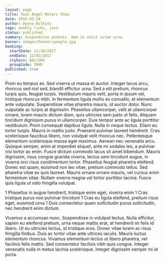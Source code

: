 ```yaml
---
layout: page
title: Twin Angel Motors Show
date: 2016-05-24
author: Donna Wilkins
tags: weekly links, java
status: published
summary: Suspendisse potenti. Nam in velit vitae urna.
banner: images/banner/people.jpg
booking:
  startDate: 11/30/2017
  endDate: 12/02/2017
  ctyhocn: BALCOHX
  groupCode: TAMS
published: true
---
```

Proin eu tempus ex. Sed viverra ut massa et auctor. Integer lacus arcu, rhoncus sed nisl sed, blandit efficitur urna. Sed a elit pretium, rhoncus turpis quis, feugiat turpis. Vestibulum mauris velit, porta in ipsum vel, tristique rhoncus nibh. In fermentum ligula mollis ex convallis, et elementum ante vulputate. Suspendisse vitae pharetra mauris, id auctor dolor. Nunc vulputate ac turpis at dignissim. Phasellus ullamcorper, velit at ullamcorper ornare, lorem mauris dictum diam, quis ultricies sem justo ut felis. Aliquam tincidunt dignissim purus in ullamcorper. Duis tempor ante ac ligula porttitor vestibulum. Proin consequat dapibus ligula. Nulla in neque lectus. Etiam eu tortor turpis. Mauris in mattis justo. Praesent pulvinar laoreet hendrerit.
Cras scelerisque faucibus libero, non volutpat velit rhoncus nec. Pellentesque elementum scelerisque massa eget maximus. Aenean nec venenatis arcu. Quisque semper, enim at imperdiet aliquet, ante mi sodales leo, a pulvinar nisi tortor ac enim. Fusce dictum commodo lacus sit amet bibendum. Mauris dignissim, risus congue gravida viverra, lectus sem tincidunt augue, in viverra orci risus condimentum tortor. Phasellus feugiat pharetra eleifend. Donec est quam, euismod non leo vitae, pretium commodo tellus. Sed pharetra vitae ex quis laoreet. Mauris ornare ornare mauris, vel cursus enim fermentum vitae. Nullam viverra magna vel tortor porttitor lacinia. Fusce quis ligula ut odio fringilla volutpat.

1 Phasellus in augue hendrerit, tristique enim eget, viverra enim
1 Cras tristique purus non pulvinar tincidunt
1 Cras eu ligula eleifend, pretium risus eget, euismod urna
1 Duis consectetur quam sollicitudin purus sollicitudin, nec hendrerit enim dictum.

Vivamus a accumsan nunc. Suspendisse in volutpat lectus. Nulla efficitur, sapien eu eleifend pretium, urna neque mattis erat, at hendrerit mi felis id libero. Ut eu ultricies lectus, id tristique eros. Donec vitae lorem ac risus fringilla finibus. Duis ac tortor vitae ante ultrices iaculis. Mauris luctus elementum rhoncus. Vivamus elementum lectus ut libero pharetra, vel facilisis felis mattis. Sed consectetur facilisis nibh quis congue. Integer venenatis nulla in metus lacinia scelerisque. Integer dignissim semper mi id porta.
